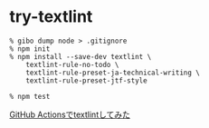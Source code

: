 # try-textlint

```
% gibo dump node > .gitignore
% npm init
% npm install --save-dev textlint \
    textlint-rule-no-todo \
    textlint-rule-preset-ja-technical-writing \
    textlint-rule-preset-jtf-style

% npm test
```


[GitHub Actionsでtextlintしてみた](https://dev.classmethod.jp/ci/github-actions-textlint/)
